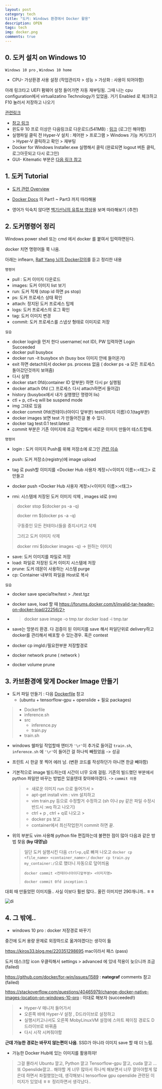 ```yaml
---
layout: post
category: tech
title: "도커: Windows 환경에서 Docker 활용"
description: OPEN
tags: tech
img: docker.png
comments: true
---
```




## 0. 도커 설치 on Windows 10



`Windows 10 pro` , `Windows 10 home`

- CPU- 가상환경 사용 설정  (작업관리자 > 성능 > 가상화 : 사용이 되어야함)

아래 링크타고 UEFI 펌웨어 설정 들어가면 자동 재부팅됨. 그때 나는 cpu configuration에서 virtualizatino Technology가 있었음. 거기 Enabled 로 체크하고 F10 눌러서 저장하고 나오기

[관련링크](https://support.bluestacks.com/hc/ko/articles/115003910391-%EB%82%B4-PC%EC%97%90%EC%84%9C-%EA%B0%80%EC%83%81%ED%99%94-VT-%EB%A5%BC-%ED%99%9C%EC%84%B1%ED%99%94%ED%95%98%EB%A0%A4%EB%A9%B4-%EC%96%B4%EB%96%BB%EA%B2%8C%ED%95%A9%EB%8B%88%EA%B9%8C-)

- [참고 링크](https://steemit.com/kr/@mystarlight/docker)
- 윈도우 10 프로 이상은 다음링크로 다운로드(541MB) : [링크](https://hub.docker.com/editions/community/docker-ce-desktop-windows) (로그인 해야함)
- 실행파일 클릭 전 Hyper-V 설치 : 제어판 > 프로그램 > Windows 기능 켜기/끄기 > Hyper-V 클릭하고 확인 > 재부팅
- Docker for Windows Installer.exe 실행해서 클릭 (완료되면 logout 버튼 클릭, 로그아웃되고 다시 로그인)
- GUI- Kitematic 부분은 [다음 링크 참고](https://blog.hanumoka.net/2018/04/28/docker-20180428-windows10pro-install-docker/)





## 1. 도커 Tutorial

- [도커 관련 Overview](https://subicura.com/2017/01/19/docker-guide-for-beginners-1.html?fbclid=IwAR0ZELbxakvfey3bO1yDiLBSvpsT1QavGCpPBd5v50i3BeHVm_l67wgyx2I) 

- [Docker Docs](https://docs.docker.com/get-started/) 의 Part1 ~ Part3 까지 따라해봄
- 영어가 익숙치 않다면 [백기선님의 유튜브 영상](https://www.youtube.com/watch?v=9tW0QSsrhwc)을 보며 따라해보기 (추천)



## 2. 도커명령어 정리

Windows power shell 또는 cmd 에서 docker 를 붙여서 입력하면된다.

docker 치면 명령어들 쭉 나옴.

아래는 inflearn, [Ralf Yang 님의 Docker강의](https://www.inflearn.com/course/devops-docker-hands-on/)를 듣고 정리한 내용

`명령어`

- pull : 도커 이미지 다운로드
- images: 도커 이미지 list 보기
- run: 도커 적재 (stop id 하면 ps stop)
- ps: 도커 프로세스 상태 확인
- attach: 정지된 도커 프로세스 탑제
- logs: 도커 프로세스의 로그 확인
- tag: 도커 이미지 변경
- commit: 도커 프로세스를 스냅샷 형태로 이미지로 저장

`실습`

- docker login을 먼저 한다 username( not ID), PW 입력하면 Login Succeeded
- docker pull busybox
- docker run -it busybox sh (busy box 이미지 안에 들어온거)
- exit 하면 detach되서 docker ps. process 없음 ( docker ps -a 모든 프로세스 돌아갔던것까지 보여줌)
- 다시 실행
- docker start 0fd(container ID 앞부분) 하면 다시 pr 실행됨 
- docker attach 0fd (그 프로세스 다시 attach하면서 들어감)
- history (busybox에서 내가 실행했던 명령어 lis)
- ctl + p, ctl+q will be  suspend mode
- img 그대로 있음
- docker commit 0fd(컨테이너아이디 앞부분) test(이미지 이름):0.1(tag부분)
- docker images 보면 test 가 만들어진걸 볼 수 있다.  
- docker tag test:0.1 test:latest
- commit 부분은 기존 이미지에 조금 작업해서 새로운 이미지 만들어 테스트할때.

`명령어`

- login : 도커 이미지 Push를 위해 저장소에 로그인 [관련 이슈](https://stackoverflow.com/questions/41984399/denied-requested-access-to-the-resource-is-denied-docker)

- push: 도커 저장소(registry)에 image upload
- tag 로 push할 이미지를 <Docker Hub 사용자 계정>/<이미지 이름>:<태그> 로 만들고
- docker push <Docker Hub 사용자 계정>/<이미지 이름>:<태그>
- rmi: 시스템에 저장된 도커 이미지 삭제 , images id로 (rm) 

> docker stop $(docker ps -a -q)
>
> docker rm $(docker ps -a -q)
>
> 구동중인 모든 컨테이너들을 중지시키고 삭제
>
> 그리고 도커 이미지 삭제
>
> docker rmi $(docker images -q) -> 원하는 이미지

- save: 도커 이미지를 파일로 저장
- load: 파일로 저장된 도커 이미지 시스템에 저장
- prune: 도커 데몬이 사용하는 시스템 purge
- cp: Container 내부의 파일을 Host로 복사

`실습`

- docker save specia1tw/test > ./test.tgz 

- docker save, load 할 때 https://forums.docker.com/t/invalid-tar-header-on-docker-load/22256/2>

- > docker save image -o tmp.tar
  > docker load -i tmp.tar

- save는 망분리 환경. 다 검증이 된 이미지를 save 해서 파일단위로 delivery하고 docker를 관리해서 배포할 수 있는경우. 혹은 contest

- docker cp imgId:/필요한부분 저장할경로

- docker network prune ( network )

- docker volume prune



## 3. 카브환경에 맞게 Docker Image 만들기

- 도커 파일 만들기 : 다음 [Dockerfile](https://github.com/Taeu/HeLP-Challenge-Goldenpass/blob/master/docker-inception-3-4/Dockerfile) 참고
  - (ubuntu + tensorflow-gpu + openslide + 필요 packages)

> - Dockerfile
> - inference.sh
> - src
>   - inference.py
>   - train.py
> - train.sh

- windows 쉘파일 작업할때 엔터가 `'\r'`이 추가로 들어감  `train.sh`, `inference.sh` 에  `'\r'`이 들어간 걸 하나씩 빼줬었음 -> 성공 

- 프린트 시 한글 못 찍어 에러 남. (변환 코드를 작성하던가 아니면 한글 빼야함)

- 기본적으로 image 빌드하는데 시간이 너무 오래 걸림. 기존의 빌드했던 부분에서 python 파일만 바꾸는 방법은 있을텐데 찾아봐야겠다. -> `commit 이용`

  >- 새로운 이미지 run 으로 들어가서 > 
  >- apt-get install vim : vim 설치하고 
  >- vim train.py 등으로 수정할거 수정하고 (sh 이나 py 같은 파일 수정시 반드시 :wq 하고 나오기)
  >- ctrl + p , ctrl + q로 나오고 > 
  >- docker ps 보고 
  >- container에서 최신작업한거 commit 하면 끝.

- 위의 부분도 vim 사용해 python file 편집하는데 불편한 점이 많아 다음과 같은 방법 찾음 **(by 대영님)**

  > 일단 도커 실행시킨 다음 `ctrl+p,q`로 빠져 나오고
  > `docker cp <file_name> <container_name>:/` 
  > `docker cp train.py my_container:/`으로 했더니 자동으로 덮어씌움
  >
  > `docker commit <컨테이너아이디앞부분> <이미지명>`
  >
  > `docker commit 0fd inception:1`



대회 때 만들었떤 이미지들.. 사실 이보다 훨씬 많다.. 올린 이미지만 290개니까.. ㅎㅎ

![di](https://user-images.githubusercontent.com/24144491/54084749-fe696500-4377-11e9-9beb-8b3227607b5c.png)



## 4. 그 밖에..

- windows 10 pro : docker 저장경로 바꾸기

중간에 도커 용량 문제로 외장하드로 옮겨야겠다는 생각이 듦

https://kiros33.blog.me/220351298695 mac이라서 패스 (pass)

도커 데스크탑 icon 우클릭해서 settings > advanced 에 있네 적용이 늦으니까 조금 (failed) 

https://github.com/docker/for-win/issues/1589 : **nategraf** comments 참고 (failed)

https://stackoverflow.com/questions/40465979/change-docker-native-images-location-on-windows-10-pro : 이대로 해보자 (succeeded!)

> - Hyper-V 매니저 들어가서
> - 오른쪽 바에 Hyper-V 설정 , D드라이브로 설정하고
> - 실행시키고나서도 오른쪽 MobyLinuxVM 설정에 스마트 페이징 경로도 D 드라이브로 바꿔줌
> - 다시 시작 시켜줘야함

**근데 가능한 경로는 바꾸지 않는편이 나음**. SSD가 아니라 이미지 save 할 때 더 느림.



- 가능한 Docker Hub에 있는 이미지를 활용하자!

> 그걸 몰라서 Ubuntu 깔고, Python 깔고 Tensorflow-gpu 깔고, cuda 깔고 ...  또 Openslide깔고.. 해야할 게 너무 많아서 하나씩 해보면서 너무 깔아야할게 많은데 하면서 좌절했었는데, 생각해보니 tensorflow gpu openslide 관련된 이미지가 있었네 ㅎㅎ 정리하면서 생각났다.. 